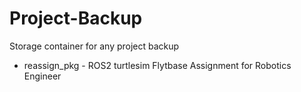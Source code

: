 # Project-Backup
Storage container for any project backup 

- reassign_pkg - ROS2 turtlesim Flytbase Assignment for Robotics Engineer 
